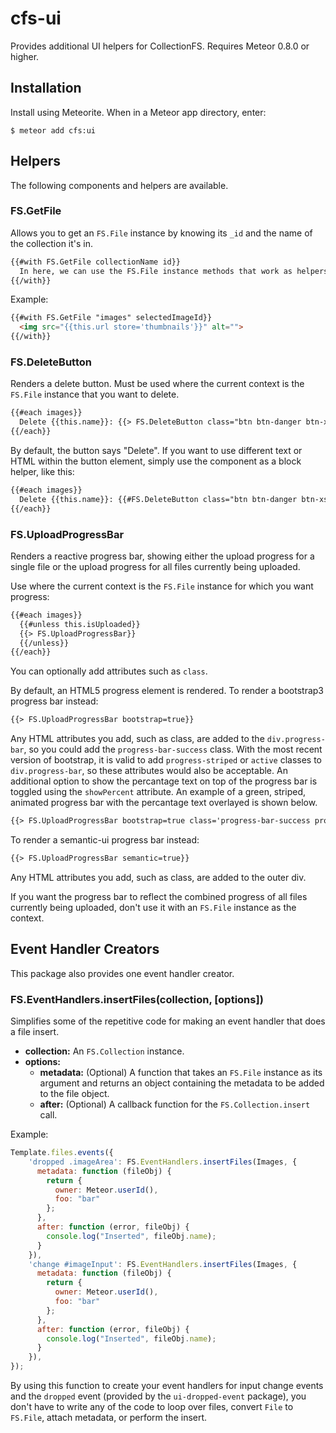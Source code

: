 cfs-ui
=========================

Provides additional UI helpers for CollectionFS. Requires Meteor 0.8.0 or higher.

## Installation

Install using Meteorite. When in a Meteor app directory, enter:

```
$ meteor add cfs:ui
```

## Helpers

The following components and helpers are available.

### FS.GetFile

Allows you to get an `FS.File` instance by knowing its `_id` and the name of the collection it's in.

```html
{{#with FS.GetFile collectionName id}}
  In here, we can use the FS.File instance methods that work as helpers, such as {{url}} or {{isImage}}
{{/with}}
```

Example:

```html
{{#with FS.GetFile "images" selectedImageId}}
  <img src="{{this.url store='thumbnails'}}" alt="">
{{/with}}
```

### FS.DeleteButton

Renders a delete button. Must be used where the current context is the `FS.File` instance that you want to delete.

```html
{{#each images}}
  Delete {{this.name}}: {{> FS.DeleteButton class="btn btn-danger btn-xs"}}
{{/each}}
```

By default, the button says "Delete". If you want to use different text or HTML within the button element, simply
use the component as a block helper, like this:

```html
{{#each images}}
  Delete {{this.name}}: {{#FS.DeleteButton class="btn btn-danger btn-xs"}}Delete Me{{/FS.DeleteButton}}
{{/each}}
```

### FS.UploadProgressBar

Renders a reactive progress bar, showing either the upload progress for a single file or the upload progress for all files currently being uploaded.

Use where the current context is the `FS.File` instance for which you want progress:

```html
{{#each images}}
  {{#unless this.isUploaded}}
  {{> FS.UploadProgressBar}}
  {{/unless}}
{{/each}}
```

You can optionally add attributes such as `class`.

By default, an HTML5 progress element is rendered. To render a bootstrap3 progress bar instead:

```html
{{> FS.UploadProgressBar bootstrap=true}}
```

Any HTML attributes you add, such as class, are added to the `div.progress-bar`, so you could add the `progress-bar-success` class. With the most recent version of bootstrap, it is valid to add `progress-striped` or `active` classes to `div.progress-bar`, so these attributes would also be acceptable. An additional option to show the percantage text on top of the progress bar is toggled using the `showPercent` attribute. An example of a green, striped, animated progress bar with the percantage text overlayed is shown below.

```html
{{> FS.UploadProgressBar bootstrap=true class='progress-bar-success progress-bar-striped active' showPercent=true}}
```

To render a semantic-ui progress bar instead:

```html
{{> FS.UploadProgressBar semantic=true}}
```

Any HTML attributes you add, such as class, are added to the outer div.

If you want the progress bar to reflect the combined progress of all files currently being uploaded, don't use it
with an `FS.File` instance as the context.

## Event Handler Creators

This package also provides one event handler creator.

### FS.EventHandlers.insertFiles(collection, [options])

Simplifies some of the repetitive code for making an event handler that does a file insert.

* **collection:** An `FS.Collection` instance.
* **options:**
    * **metadata:** (Optional) A function that takes an `FS.File` instance as its argument and returns an object containing the metadata to be added to the file object.
    * **after:** (Optional) A callback function for the `FS.Collection.insert` call.

Example:

```js
Template.files.events({
	'dropped .imageArea': FS.EventHandlers.insertFiles(Images, {
	  metadata: function (fileObj) {
	    return {
	      owner: Meteor.userId(),
	      foo: "bar"
	    };
	  },
	  after: function (error, fileObj) {
	    console.log("Inserted", fileObj.name);
	  }
	}),
	'change #imageInput': FS.EventHandlers.insertFiles(Images, {
	  metadata: function (fileObj) {
	    return {
	      owner: Meteor.userId(),
	      foo: "bar"
	    };
	  },
	  after: function (error, fileObj) {
	    console.log("Inserted", fileObj.name);
	  }
	}),
});
```

By using this function to create your event handlers for input change events and the `dropped` event (provided by the `ui-dropped-event` package), you don't have to write any of the code to loop over files, convert `File` to `FS.File`, attach metadata, or perform the insert.
